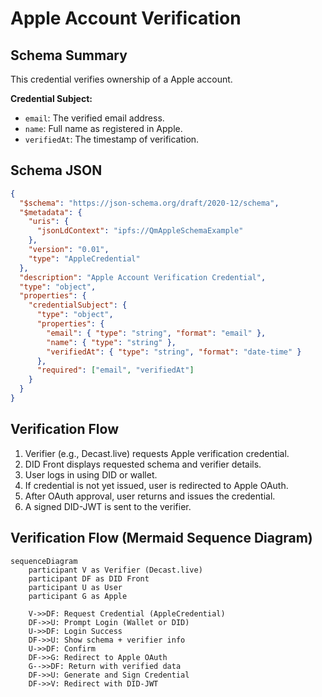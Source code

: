 
# Apple Account Verification

## Schema Summary
This credential verifies ownership of a Apple account.

**Credential Subject:**
- `email`: The verified email address.
- `name`: Full name as registered in Apple.
- `verifiedAt`: The timestamp of verification.

## Schema JSON
```json
{
  "$schema": "https://json-schema.org/draft/2020-12/schema",
  "$metadata": {
    "uris": {
      "jsonLdContext": "ipfs://QmAppleSchemaExample"
    },
    "version": "0.01",
    "type": "AppleCredential"
  },
  "description": "Apple Account Verification Credential",
  "type": "object",
  "properties": {
    "credentialSubject": {
      "type": "object",
      "properties": {
        "email": { "type": "string", "format": "email" },
        "name": { "type": "string" },
        "verifiedAt": { "type": "string", "format": "date-time" }
      },
      "required": ["email", "verifiedAt"]
    }
  }
}
```

## Verification Flow
1. Verifier (e.g., Decast.live) requests Apple verification credential.
2. DID Front displays requested schema and verifier details.
3. User logs in using DID or wallet.
4. If credential is not yet issued, user is redirected to Apple OAuth.
5. After OAuth approval, user returns and issues the credential.
6. A signed DID-JWT is sent to the verifier.

## Verification Flow (Mermaid Sequence Diagram)
```mermaid
sequenceDiagram
    participant V as Verifier (Decast.live)
    participant DF as DID Front
    participant U as User
    participant G as Apple

    V->>DF: Request Credential (AppleCredential)
    DF->>U: Prompt Login (Wallet or DID)
    U->>DF: Login Success
    DF->>U: Show schema + verifier info
    U->>DF: Confirm
    DF->>G: Redirect to Apple OAuth
    G-->>DF: Return with verified data
    DF->>U: Generate and Sign Credential
    DF->>V: Redirect with DID-JWT
```
